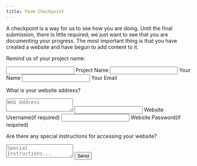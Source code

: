 ```yaml
---
title: Team Checkpoint
---
```


A checkpoint is a way for us to see how you are doing.  Until the final submission, there is little required; we just want to see that you are documenting your progress.  The most important thing is that you have created a website and have begun to add content to it.

<form action="//formspree.io/{{site.contact_email}}" method="POST">
  <input type='hidden' name='form_name' value='team checkpoint' />

  Remind us of your project name:

  <span class="input">
    <input type="text" name="project_name" value="" class="input__field">
    <label class="input__label">
      <span class="input__label-content">Project Name</span>
    </label>
  </span>

  <span class="input">
    <input type="text" name="captain_name" value="" class="input__field">
    <label class="input__label">
      <span class="input__label-content">Your Name</span>
    </label>
  </span>

  <span class="input">
    <input type="text" name="_replyto" value="" class="input__field">
    <label class="input__label">
      <span class="input__label-content">Your Email</span>
    </label>
  </span>

  What is your website address?
  <textarea name="website" placeholder="Web Address"></textarea>

  <span class="input">
    <input type="text" name="website_user_name" value="" class="input__field">
    <label class="input__label">
      <span class="input__label-content">Website Username(if required)</span>
    </label>
  </span>

  <span class="input">
    <input type="password" name="website_password" value="" class="input__field">
    <label class="input__label">
      <span class="input__label-content">Website Password(if required)</span>
    </label>
  </span>

  Are there any special instructions for accessing your website?
  <textarea name="special_instructions" placeholder="Special Instructions..."></textarea>

  <input type='hidden' name='_next' value='{{ site.simpleform_redirect }}' />
  <input type='hidden' name='_subject' value='team checkpoint' />
  <input type='text' name='_gotcha' value='' style="display:none"/>
  <input type='submit' value='Send' class="btn btn-1 black"/>
</form>
